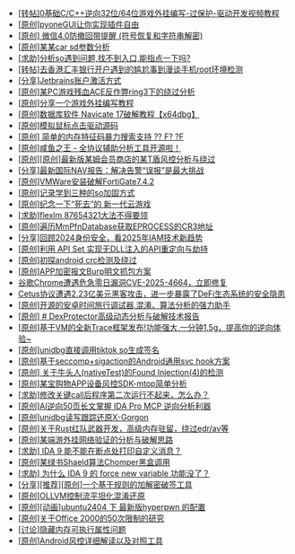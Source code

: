 + [[转帖]0基础C/C++逆向32位/64位游戏外挂编写-过保护-驱动开发视频教程](https://bbs.kanxue.com/thread-286955.htm)
+ [[原创]pyoneGUI让你实现插件自由](https://bbs.kanxue.com/thread-280053.htm)
+ [[原创] 微信4.0防撤回带提醒 (符号恢复和字符串解密)](https://bbs.kanxue.com/thread-286611.htm)
+ [[原创]某某car sd参数分析](https://bbs.kanxue.com/thread-286646.htm)
+ [[求助]分析so遇到问题,找不到入口,能指点一下吗?](https://bbs.kanxue.com/thread-286752.htm)
+ [[转帖]去香港汇丰银行开户遇到的尴尬事到漫谈手机root环境检测](https://bbs.kanxue.com/thread-285754.htm)
+ [[分享]Jetbrains账户激活方式](https://bbs.kanxue.com/thread-284298.htm)
+ [[原创]某PC游戏残血ACE反作弊ring3下的绕过分析](https://bbs.kanxue.com/thread-284667.htm)
+ [[原创]分享一个游戏外挂编写教程](https://bbs.kanxue.com/thread-286912.htm)
+ [[原创]数据库软件 Navicate 17破解教程【x64dbg】](https://bbs.kanxue.com/thread-284638.htm)
+ [[原创]模拟鼠标点击驱动源码](https://bbs.kanxue.com/thread-286960.htm)
+ [[原创] 简单的内存特征码暴力搜索支持 ?? F? ?F](https://bbs.kanxue.com/thread-284451.htm)
+ [[原创]咸鱼之王 - 全协议辅助分析工具开源啦！](https://bbs.kanxue.com/thread-286907.htm)
+ [[原创][原创]最新版某姆会员商店的某T盾风控分析与绕过](https://bbs.kanxue.com/thread-286243.htm)
+ [[分享]最新国际NAV报告：解决告警“误报”是最大挑战](https://bbs.kanxue.com/thread-286967.htm)
+ [[原创]VMWare安装破解FortiGate7.4.2](https://bbs.kanxue.com/thread-284794.htm)
+ [[原创]记录学到三种的so加固方式](https://bbs.kanxue.com/thread-286878.htm)
+ [[原创]纪念一下“死去”的 新一代云游戏](https://bbs.kanxue.com/thread-286957.htm)
+ [[求助]flexlm 87654321大法不得要领](https://bbs.kanxue.com/thread-286898.htm)
+ [[原创]遍历MmPfnDatabase获取EPROCESS的CR3地址](https://bbs.kanxue.com/thread-286598.htm)
+ [[分享]回顾2024身份安全，看2025年IAM技术新趋势](https://bbs.kanxue.com/thread-286972.htm)
+ [[原创]利用 API Set 实现无DLL注入的API重定向与劫持](https://bbs.kanxue.com/thread-286823.htm)
+ [[原创]初探android crc检测及绕过](https://bbs.kanxue.com/thread-285790.htm)
+ [[原创]APP加密报文Burp明文抓包方案](https://bbs.kanxue.com/thread-280976.htm)
+ [谷歌Chrome遭遇危急零日漏洞CVE-2025-4664，立即修复](https://bbs.kanxue.com/thread-286969.htm)
+ [Cetus协议遭遇2.23亿美元黑客攻击，进一步暴露了DeFi生态系统的安全隐患](https://bbs.kanxue.com/thread-286968.htm)
+ [[原创]开源的安卓时间旅行调试器,混淆、算法分析的强力助手](https://bbs.kanxue.com/thread-286457.htm)
+ [[原创] # DexProtector高级动态分析与破解技术报告](https://bbs.kanxue.com/thread-286455.htm)
+ [[原创]基于VM的全新Trace框架发布!功能强大,一分钟1.5g，提高你的逆向体验~](https://bbs.kanxue.com/thread-285471.htm)
+ [[原创]unidbg直接调用tiktok so生成签名](https://bbs.kanxue.com/thread-285623.htm)
+ [[原创]基于seccomp+sigaction的Android通用svc hook方案](https://bbs.kanxue.com/thread-277544.htm)
+ [[原创] 关于牛头人(nativeTest)的Found Injection(4)的检测](https://bbs.kanxue.com/thread-286580.htm)
+ [[原创]某宝购物APP设备风控SDK-mtop简单分析](https://bbs.kanxue.com/thread-284241.htm)
+ [[求助]修改关键call后程序第二次运行不起来，怎么办？](https://bbs.kanxue.com/thread-286975.htm)
+ [[原创]AI逆向50页长文掌握 IDA Pro MCP 逆向分析利器](https://bbs.kanxue.com/thread-286813.htm)
+ [[原创]unidbg读写跟踪还原X-Gorgon](https://bbs.kanxue.com/thread-285586.htm)
+ [[原创]关于Rust红队武器开发，高级内存驻留，绕过edr/av等](https://bbs.kanxue.com/thread-286302.htm)
+ [[原创]某端游外挂网络验证的分析与破解思路](https://bbs.kanxue.com/thread-286748.htm)
+ [[求助] IDA 9 能不能在断点处打印自定义消息？](https://bbs.kanxue.com/thread-286977.htm)
+ [[原创]某绿书Shaeld算法Chomper黑盒调用](https://bbs.kanxue.com/thread-285705.htm)
+ [[求助] 为什么 IDA 9 的 force new variable 功能没了？](https://bbs.kanxue.com/thread-286976.htm)
+ [[分享][推荐][原创]一个基于规则的加解密破签工具](https://bbs.kanxue.com/thread-286979.htm)
+ [[原创]OLLVM控制流平坦化混淆还原](https://bbs.kanxue.com/thread-286151.htm)
+ [[原创][动画]ubuntu2404 下 最新版hyperpwn 的配置](https://bbs.kanxue.com/thread-286978.htm)
+ [[原创]关于Office 2000的50次限制的研究](https://bbs.kanxue.com/thread-286956.htm)
+ [[讨论]隐藏内存可执行属性问题](https://bbs.kanxue.com/thread-283493.htm)
+ [[原创]Android风控详细解读以及对照工具](https://bbs.kanxue.com/thread-286120.htm)
